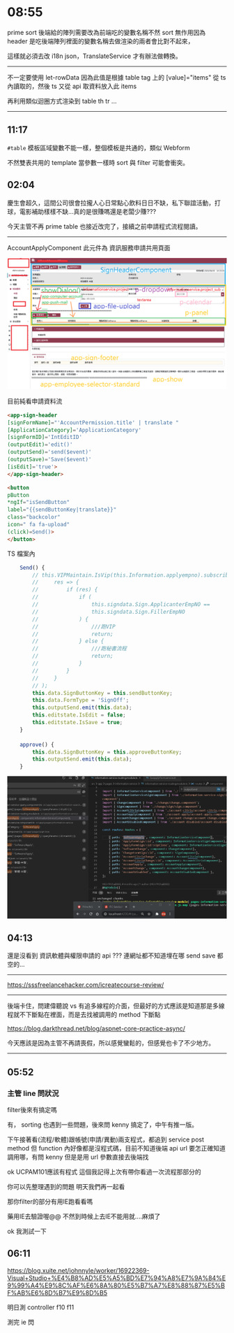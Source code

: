 # 08:55

prime sort 後端給的陣列需要改為前端吃的變數名稱不然 sort 無作用因為 header 是吃後端陣列裡面的變數名稱去做渲染的兩者會比對不起來，

這樣就必須去改 i18n json，TranslateService 才有辦法做轉換。

---

不一定要使用 let-rowData 因為此值是根據 table tag 上的 [value]="items" 從 ts 內讀取的，然後 ts 又從 api 取資料放入此 items

再利用類似迴圈方式渲染到 table th tr ...

---

## 11:17

`#table` 模板區域變數不能一樣，整個模板是共通的，類似 Webform

不然雙表共用的 template 當參數一樣時 sort 與 filter 可能會衝突。

## 02:04

慶生會超久，這間公司很會拉攏人心日常點心飲料日日不缺，私下聯誼活動，打球，電影補助樣樣不缺...真的是很賺嗎還是老闆少賺???

今天主管不再 prime table 也接近改完了，接續之前申請程式流程閱讀。

---

AccountApplyComponent 此元件為 資訊服務申請共用頁面

![alt](/sinda-notes/img/AccountApplyComponent.png)

目前純看申請資料流

```HTML
<app-sign-header
[signFormName]="'AccountPermission.title' | translate "
[ApplicationCategory]='ApplicationCategory'
[signFormID]='IntEditID'
(outputEdit)='edit()'
(outputSend)='send($event)'
(outputSave)='Save($event)'
[isEdit]='true'>
</app-sign-header>
```

```HTML
<button
pButton
*ngIf="isSendButton"
label="{{sendButtonKey|translate}}"
class="backcolor"
icon=" fa fa-upload"
(click)=Send()>
</button>
```

TS 檔案內

```JavaScript
    Send() {
        // this.VIPMaintain.IsVip(this.Information.applyempno).subscribe(
        //     res => {
        //         if (res) {
        //             if (
        //                 this.signdata.Sign.ApplicanterEmpNO ==
        //                 this.signdata.Sign.FillerEmpNO
        //             ) {
        //                 ///跑VIP
        //                 return;
        //             } else {
        //                 ///跑秘書流程
        //                 return;
        //             }
        //         }
        //     }
        // );
        this.data.SignButtonKey = this.sendButtonKey;
        this.data.FormType = 'SignOff';
        this.outputSend.emit(this.data);
        this.editstate.IsEdit = false;
        this.editstate.IsSave = true;
    }

    approve() {
        this.data.SignButtonKey = this.approveButtonKey;
        this.outputSend.emit(this.data);
    }
```

![alt](/sinda-notes/img/howtogetAPIurl.gif)

## 04:13

還是沒看到 資訊軟體與權限申請的 api ??? 連網址都不知道埋在哪 send save 都空的...

---

<https://sssfreelancehacker.com/icreatecourse-review/>

---

後端卡住，問建偉聽說 vs 有追多線程的介面，但最好的方式應該是知道那是多線程就不下斷點在裡面，而是去找被調用的 method 下斷點

<https://blog.darkthread.net/blog/aspnet-core-practice-async/>

今天應該是因為主管不再請喪假，所以感覺蠻鬆的，但感覺也卡了不少地方。

---

## 05:52

### 主管 line 問狀況

filter後來有搞定嗎

有， sorting 也遇到一些問題，後來問 kenny 搞定了，中午有推一版。

下午接著看(流程/軟體)跟帳號(申請/異動)兩支程式，都追到 service post method 但 function 內好像都是沒程式碼，目前不知道後端 api url 要怎正確知道調用哪，有問 kenny 但是是用 url 參數直接去後端找

ok UCPAM101應該有程式 這個我記得上次有帶你看過一次流程那部分的

你可以先整理遇到的問題 明天我們再一起看

那你filter的部分有用IE跑看看嗎

藥用IE去驗證喔@@ 不然到時候上去IE不能用就....麻煩了

ok 我測試一下

## 06:11

<https://blog.xuite.net/johnnyle/worker/16922369-Visual+Studio+%E4%B8%AD%E5%A5%BD%E7%94%A8%E7%9A%84%E9%99%A4%E9%8C%AF%E6%8A%80%E5%B7%A7%E8%88%87%E5%BF%AB%E6%8D%B7%E9%8D%B5>

明日測 controller f10 f11

測完 ie 閃
